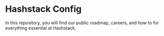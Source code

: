 # Hashstack Config
In this repository, you will find our public roadmap, careers, and how to for everything essential at Hashstack.
